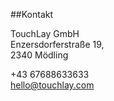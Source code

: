 ##Kontakt

TouchLay GmbH <br>
Enzersdorferstraße 19, <br>
2340 Mödling

+43 67688633633 <br>
hello@touchlay.com
